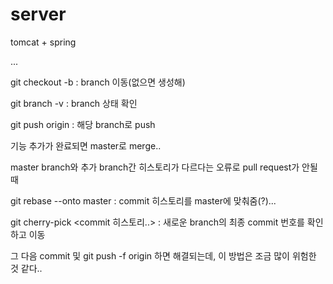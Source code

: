 # server



tomcat + spring 

...

git checkout -b <branch name> : branch 이동(없으면 생성해) 

git branch -v : branch 상태 확인 

git push origin <branch name> : 해당 branch로 push 

기능 추가가 완료되면 master로 merge.. 

master branch와 추가 branch간 히스토리가 다르다는 오류로 pull request가 안될때 

git rebase --onto master <branch name> : <branch name> commit 히스토리를 master에 맞춰줌(?)... 

git cherry-pick <commit 히스토리..> : 새로운 branch의 최종 commit 번호를 확인하고 이동 

그 다음 commit 및 git push -f origin <branch name> 하면 해결되는데, 이 방법은 조금 많이 위험한 것 같다.. 


